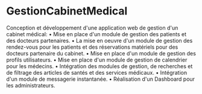# GestionCabinetMedical
Conception et développement d'une application web de gestion d'un cabinet médical:
• Mise en place d'un module de gestion des patients et des docteurs partenaires.
• La mise en oeuvre d'un module de gestion des rendez-vous pour les patients et des réservations
matériels pour des docteurs partenaire du cabinet.
• Mise en place d'un module de gestion des profils utilisateurs.
• Mise en place d'un module de gestion de calendrier pour les médecins.
• Intégration des modules de gestion, de recherches et de filtrage des articles de santés et des
services médicaux.
• Intégration d'un module de messagerie instantanée.
• Réalisation d'un Dashboard pour les administrateurs.